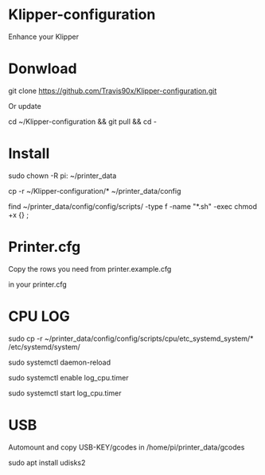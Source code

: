 # Klipper-configuration
Enhance your Klipper

# Donwload

git clone https://github.com/Travis90x/Klipper-configuration.git

Or update

cd ~/Klipper-configuration && git pull && cd -

# Install

sudo chown -R pi: ~/printer_data

cp -r ~/Klipper-configuration/* ~/printer_data/config

find ~/printer_data/config/config/scripts/ -type f -name "*.sh" -exec chmod +x {} \;


# Printer.cfg
Copy the rows you need from printer.example.cfg

in your printer.cfg

# CPU LOG

sudo cp -r ~/printer_data/config/config/scripts/cpu/etc_systemd_system/* /etc/systemd/system/

sudo systemctl daemon-reload 

sudo systemctl enable log_cpu.timer

sudo systemctl start log_cpu.timer


#  USB

Automount and copy USB-KEY/gcodes in /home/pi/printer_data/gcodes

sudo apt install udisks2
